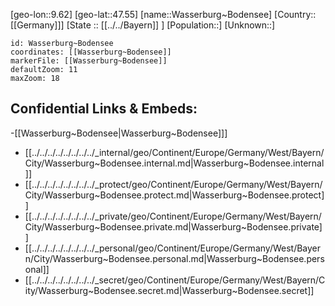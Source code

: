 ﻿---
location: [47.55,9.62]
mapzoom: [7,12] 
mapmarker: city 
type: City
tags:
- geo/City


SpocWebEntityId: 35466
isDeleted: false
confidential: public

---
[geo-lon::9.62]
[geo-lat::47.55]
[name::Wasserburg~Bodensee]
[Country::[[Germany]]]
[State :: [[../../Bayern]] ]
[Population::]
[Unknown::]


```leaflet
id: Wasserburg~Bodensee
coordinates: [[Wasserburg~Bodensee]]
markerFile: [[Wasserburg~Bodensee]]
defaultZoom: 11 
maxZoom: 18
```


## Confidential Links & Embeds: 
-[[Wasserburg~Bodensee|Wasserburg~Bodensee]]] 
- [[../../../../../../../../_internal/geo/Continent/Europe/Germany/West/Bayern/City/Wasserburg~Bodensee.internal.md|Wasserburg~Bodensee.internal]] 
- [[../../../../../../../../_protect/geo/Continent/Europe/Germany/West/Bayern/City/Wasserburg~Bodensee.protect.md|Wasserburg~Bodensee.protect]] 
- [[../../../../../../../../_private/geo/Continent/Europe/Germany/West/Bayern/City/Wasserburg~Bodensee.private.md|Wasserburg~Bodensee.private]] 
- [[../../../../../../../../_personal/geo/Continent/Europe/Germany/West/Bayern/City/Wasserburg~Bodensee.personal.md|Wasserburg~Bodensee.personal]] 
- [[../../../../../../../../_secret/geo/Continent/Europe/Germany/West/Bayern/City/Wasserburg~Bodensee.secret.md|Wasserburg~Bodensee.secret]] 
